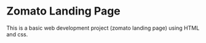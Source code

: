# Zomato Landing Page 
This is a basic web development project (zomato landing page) using HTML and css.
